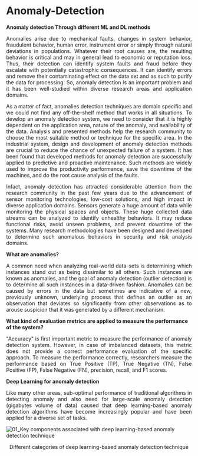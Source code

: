 # Anomaly-Detection
**Anomaly detection Through different ML and DL methods**

<p align="justify"> Anomalies arise due to mechanical faults, changes in system behavior, fraudulent behavior, human error, instrument error or simply through natural deviations in populations. Whatever their root causes are, the resulting behavior is critical and may in general lead to economic or reputation loss. Thus, their detection can identify system faults and fraud before they escalate with potentially catastrophic consequences. It can identify errors and remove their contaminating effect on the data set and as such to purify the data for processing. So, anomaly detection is an important problem and it has been well-studied within diverse research areas and application domains. </p>

<p align="justify"> As a matter of fact, anomalies detection techniques are domain specific and we could not find any off-the-shelf method that works in all situations. To develop an anomaly detection system, we need to consider that it is highly dependent on the application area, nature of the anomaly, and availability of the data. Analysis and presented methods help the research community to choose the most suitable method or technique for the specific area. In the industrial system, design and development of anomaly detection methods are crucial to reduce the chance of unexpected failure of a system. It has been found that developed methods for anomaly detection are successfully applied to predictive and proactive maintenance. Such methods are widely used to improve the productivity performance, save the downtime of the machines, and do the root cause analysis of the faults. </p>

<p align="justify"> Infact, anomaly detection has attracted considerable attention from the research community in the past few years due to the advancement of sensor monitoring technologies, low-cost solutions, and high impact in diverse application domains. Sensors generate a huge amount of data while monitoring the physical spaces and objects. These huge collected data streams can be analyzed to identify unhealthy behaviors. It may reduce functional risks, avoid unseen problems, and prevent downtime of the systems. Many research methodologies have been designed and developed to determine such anomalous behaviors in security and risk analysis domains. </p>

**What are anomalies?** 
<p align="justify">  A common need when analyzing real-world data-sets is determining which instances stand out as being dissimilar to all others. Such instances are known as anomalies, and the goal of anomaly detection (outlier detection) is to determine all such instances in a data-driven fashion. Anomalies can be caused by errors in the data but sometimes are indicative of a new, previously unknown, underlying process that defines an outlier as an observation that deviates so significantly from other observations as to arouse suspicion that it was generated by a different mechanism. </p>

**What kind of evaluation metrics are applied to measure the performance of the system?** 
<p align="justify">  "Accuracy" is first important metric to measure the performance of anomaly detection system. However, in case of imbalanced datasets, this metric does not provide a correct performance evaluation of the specific approach. To measure the performance correctly, researchers measure the performance based on True Positive (TP), True Negative (TN), False Positive (FP), False Negative (FN), precision, recall, and F1 scores. </p>

**Deep Learning for anomaly detection**
<p align="justify"> Like many other areas, sub-optimal performance of traditional algorithms in detecting anomaly and also need for large-scale anomaly detection (gigabytes volume of data) caused that deep learning-based anomaly detection algorithms have become increasingly popular and have been applied for a diverse set of tasks. </p>


![01_Key components associated with deep learning-based anomaly detection technique](https://user-images.githubusercontent.com/55493282/133467826-92574f5a-5568-47eb-a746-fe2238d00835.jpg)
<p align="center"> Different categories of deep learning-based anomaly detection technique




